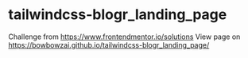 # tailwindcss-blogr_landing_page
Challenge from https://www.frontendmentor.io/solutions
View page on https://bowbowzai.github.io/tailwindcss-blogr_landing_page/
